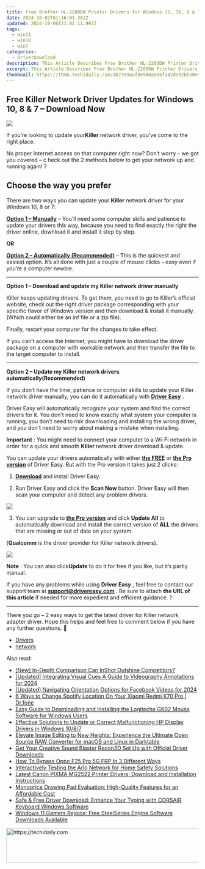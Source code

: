 ```yaml
---
title: Free Brother HL-2280DW Printer Drivers for Windows 11, 10, 8 & 7 - Download
date: 2024-10-02T01:16:01.382Z
updated: 2024-10-06T21:01:11.997Z
tags:
  - win11
  - win10
  - win7
categories:
  - DriverDownload
description: This Article Describes Free Brother HL-2280DW Printer Drivers for Windows 11, 10, 8 & 7 - Download
excerpt: This Article Describes Free Brother HL-2280DW Printer Drivers for Windows 11, 10, 8 & 7 - Download
thumbnail: https://thmb.techidaily.com/4b7359aaf8e940a96bfa42de92bb50e50f03e20d48a13d1d95464ad526124572.jpg
---
```


## Free Killer Network Driver Updates for Windows 10, 8 & 7 – Download Now

![](https://images.drivereasy.com/wp-content/uploads/2018/10/img_5bb5e43b23e8b.jpg)

 If you’re looking to update your**Killer** network driver,  you’ve come to the right place.

 No proper Internet access on that computer right now? Don’t worry – we got you covered – c heck out the 2 methods below to get your network up and running again! ?

## Choose the way you prefer

 There are two ways you can update your **Killer** network driver for your Windows 10, 8 or 7:

[**Option 1 – Manually**](https://tools.techidaily.com/drivereasy/download/) – You’ll need some computer skills and patience to update your drivers this way, because you need to find exactly the right the driver online, download it and install it step by step.

**OR**

[**Option 2 – Automatically (Recommended)**](https://www.drivereasy.com/knowledge/killer-network-driver-free-download-update-in-windows-10-8-7/#O2) – This is the quickest and easiest option. It’s all done with just a couple of mouse clicks – easy even if you’re a computer newbie.

---

 **Option 1 – Download and update my Killer network driver manually**

 Killer keeps updating drivers. To get them, you need to go to Killer’s official  website, check out the right driver package corresponding with your specific flavor of Windows version and then download & install it manually. (Which could either be an inf file or a zip file).

Finally, restart your computer for the changes to take effect.

 If you can’t access the Internet, you might have to download the driver package on a computer with workable network and then transfer the file to the target computer to install.

---

 **Option 2 – Update my Killer network drivers automatically(Recommended)**

 If you don’t have the time, patience or computer skills to update your Killer network  driver manually, you can do it automatically with **[Driver Easy](https://tools.techidaily.com/drivereasy/download/)**  .

 Driver Easy will automatically recognize your system and find the correct drivers for it. You don’t need to know exactly what system your computer is running, you don’t need to risk downloading and installing the wrong driver, and you don’t need to worry about making a mistake when installing.

**Important** : You might need to connect your computer to a Wi-Fi network in order for a quick and smooth **Killer** network driver download & update.

 You can update your drivers automatically with either **[the FREE](https://tools.techidaily.com/drivereasy/download/)**  or **[the Pro version](https://tools.techidaily.com/drivereasy/download/)**  of Driver Easy. But with the Pro version it takes just 2 clicks:

 1) **[Download](https://tools.techidaily.com/drivereasy/download/)**  and install Driver Easy.

 2) Run Driver Easy and click the **Scan Now**  button. Driver Easy will then scan your computer and detect any problem drivers.

![](https://images.drivereasy.com/wp-content/uploads/2018/07/img_5b5aefd675a7c.jpg)

 3) You can upgrade to **[the Pro version](https://tools.techidaily.com/drivereasy/download/)**  and click **Update All** to automatically download and install the correct version of **ALL**  the drivers that are missing or out of date on your system.

 (**Qualcomm** is the driver provider for Killer network drivers).

![](https://images.drivereasy.com/wp-content/uploads/2018/07/img_5b5af0deb80ba.jpg)

**Note** : You can also click**Update** to do it for free if you like, but it’s partly manual.

 If you have any problems while using **Driver Easy** , feel free to contact our support team at **<support@drivereasy.com>** . Be sure to attach **the URL of this article** if needed for more expedient and efficient guidance. ?

---

 There you go – 2 easy ways to get the latest driver for Killer network adapter driver. Hope this helps and feel free to comment below if you have any further questions. 🙂

* [Drivers](https://tools.techidaily.com/drivereasy/download/)
* [network](https://tools.techidaily.com/drivereasy/download/)

<ins class="adsbygoogle"
     style="display:block"
     data-ad-format="autorelaxed"
     data-ad-client="ca-pub-7571918770474297"
     data-ad-slot="1223367746"></ins>

<ins class="adsbygoogle"
     style="display:block"
     data-ad-client="ca-pub-7571918770474297"
     data-ad-slot="8358498916"
     data-ad-format="auto"
     data-full-width-responsive="true"></ins>

<span class="atpl-alsoreadstyle">Also read:</span>
<div><ul>
<li><a href="https://some-knowledge.techidaily.com/new-in-depth-comparison-can-inshot-outshine-competitors/"><u>[New] In-Depth Comparison Can InShot Outshine Competitors?</u></a></li>
<li><a href="https://remote-screen-capture.techidaily.com/updated-integrating-visual-cues-a-guide-to-videography-annotations-for-2024/"><u>[Updated] Integrating Visual Cues A Guide to Videography Annotations for 2024</u></a></li>
<li><a href="https://facebook-clips.techidaily.com/updated-navigating-orientation-options-for-facebook-videos-for-2024/"><u>[Updated] Navigating Orientation Options for Facebook Videos for 2024</u></a></li>
<li><a href="https://location-fake.techidaily.com/6-ways-to-change-spotify-location-on-your-xiaomi-redmi-k70-pro-drfone-by-drfone-virtual-android/"><u>6 Ways to Change Spotify Location On Your Xiaomi Redmi K70 Pro | Dr.fone</u></a></li>
<li><a href="https://driver-download.techidaily.com/easy-guide-to-downloading-and-installing-the-logiteche-g602-mouse-software-for-windows-users/"><u>Easy Guide to Downloading and Installing the Logiteche G602 Mouse Software for Windows Users</u></a></li>
<li><a href="https://driver-download.techidaily.com/effective-solutions-to-update-or-correct-malfunctioning-hp-display-drivers-in-windows-1087/"><u>Effective Solutions to Update or Correct Malfunctioning HP Display Drivers in Windows 10/8/7</u></a></li>
<li><a href="https://buynow-marvelous.techidaily.com/elevate-image-editing-to-new-heights-experience-the-ultimate-open-source-raw-converter-for-macos-and-linux-in-darktable/"><u>Elevate Image Editing to New Heights: Experience the Ultimate Open Source RAW Converter for macOS and Linux in Darktable</u></a></li>
<li><a href="https://driver-download.techidaily.com/get-your-creative-sound-blaster-recon3d-set-up-with-official-driver-downloads/"><u>Get Your Creative Sound Blaster Recon3D Set Up with Official Driver Downloads</u></a></li>
<li><a href="https://android-frp.techidaily.com/how-to-bypass-oppo-f25-pro-5g-frp-in-3-different-ways-by-drfone-android/"><u>How To Bypass Oppo F25 Pro 5G FRP In 3 Different Ways</u></a></li>
<li><a href="https://buynow-marvelous.techidaily.com/interactively-testing-the-arlo-network-for-home-safety-solutions/"><u>Interactively Testing the Arlo Network for Home Safety Solutions</u></a></li>
<li><a href="https://driver-download.techidaily.com/latest-canon-pixma-mg2522-printer-drivers-download-and-installation-instructions/"><u>Latest Canon PIXMA MG2522 Printer Drivers: Download and Installation Instructions</u></a></li>
<li><a href="https://buynow-reviews.techidaily.com/monoprice-drawing-pad-evaluation-high-quality-features-for-an-affordable-cost/"><u>Monoprice Drawing Pad Evaluation: High-Quality Features for an Affordable Cost</u></a></li>
<li><a href="https://driver-download.techidaily.com/safe-and-free-driver-download-enhance-your-typing-with-corsair-keyboard-windows-software/"><u>Safe & Free Driver Download: Enhance Your Typing with CORSAIR Keyboard Windows Software</u></a></li>
<li><a href="https://driver-download.techidaily.com/1722960480810-windows-11-gamers-rejoice-free-steelseries-engine-software-downloads-available/"><u>Windows 11 Gamers Rejoice: Free SteelSeries Engine Software Downloads Available</u></a></li>
</ul></div>

<!-- affiliate ads begin -->
<a href="https://imp.i357552.net/c/5597632/857869/11832" target="_top" id="857869">
  <img src="//a.impactradius-go.com/display-ad/11832-857869" border="0" alt="https://techidaily.com" width="728" height="90"/>
</a>
<img height="0" width="0" src="https://imp.i357552.net/i/5597632/857869/11832" style="position:absolute;visibility:hidden;" border="0" />
<!-- affiliate ads end -->

